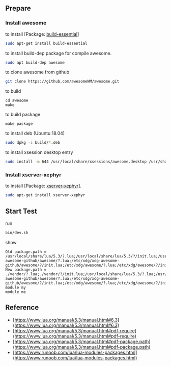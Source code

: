 
## Prepare

### Install awesome

to install [Package: [build-essential](https://packages.ubuntu.com/bionic/build-essential)]

``` sh
sudo apt-get install build-essential
```

to install build-dep package for compile awesome.

``` sh
sudo apt build-dep awesome
```

to clone awesome from github

``` sh
git clone https://github.com/awesomeWM/awesome.git
```

to build

```
cd awesome
make
```

to build package

```
make package
```

to install deb (Ubuntu 18.04)

``` sh
sudo dpkg -i build/*.deb
```

to install xsession desktop entry

```sh
sudo install -m 644 /usr/local/share/xsessions/awesome.desktop /usr/share/xsessions/awesome.desktop
```

### Install xserver-xephyr

to install [Package: [xserver-xephyr](https://packages.ubuntu.com/bionic/xserver-xephyr)].

``` sh
sudo apt-get install xserver-xephyr
```

## Start Test

run

``` sh
bin/dev.sh
```

show

```
Old package.path = /usr/local/share/lua/5.3/?.lua;/usr/local/share/lua/5.3/?/init.lua;/usr/local/lib/lua/5.3/?.lua;/usr/local/lib/lua/5.3/?/init.lua;/usr/share/lua/5.3/?.lua;/usr/share/lua/5.3/?/init.lua;./?.lua;./?/init.lua;/home/demo/.config/awesome/?.lua;/home/demo/.config/awesome/?/init.lua;/etc/xdg/xdg-awesome-github/awesome/?.lua;/etc/xdg/xdg-awesome-github/awesome/?/init.lua;/etc/xdg/awesome/?.lua;/etc/xdg/awesome/?/init.lua;/usr/local/share/awesome/lib/?.lua;/usr/local/share/awesome/lib/?/init.lua
New package.path = ./vendor/?.lua;./vendor/?/init.lua;/usr/local/share/lua/5.3/?.lua;/usr/local/share/lua/5.3/?/init.lua;/usr/local/lib/lua/5.3/?.lua;/usr/local/lib/lua/5.3/?/init.lua;/usr/share/lua/5.3/?.lua;/usr/share/lua/5.3/?/init.lua;./?.lua;./?/init.lua;/home/demo/.config/awesome/?.lua;/home/demo/.config/awesome/?/init.lua;/etc/xdg/xdg-awesome-github/awesome/?.lua;/etc/xdg/xdg-awesome-github/awesome/?/init.lua;/etc/xdg/awesome/?.lua;/etc/xdg/awesome/?/init.lua;/usr/local/share/awesome/lib/?.lua;/usr/local/share/awesome/lib/?/init.lua
module my
module me
```

## Reference

* [https://www.lua.org/manual/5.3/manual.html#6.3](https://www.lua.org/manual/5.3/manual.html#6.3)
* [https://www.lua.org/manual/5.3/manual.html#pdf-require](https://www.lua.org/manual/5.3/manual.html#pdf-require)
* [https://www.lua.org/manual/5.3/manual.html#pdf-package.path](https://www.lua.org/manual/5.3/manual.html#pdf-package.path)
* [https://www.runoob.com/lua/lua-modules-packages.html](https://www.runoob.com/lua/lua-modules-packages.html)
